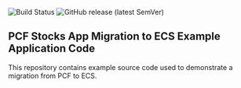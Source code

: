 ![Build Status](https://github.com/cloudacademy/stocks-app-pcf/actions/workflows/release.yml/badge.svg) 
![GitHub release (latest SemVer)](https://img.shields.io/github/v/release/cloudacademy/stocks-app-pcf)

## PCF Stocks App Migration to ECS Example Application Code
This repository contains example source code used to demonstrate a migration from PCF to ECS.

